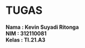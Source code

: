 # TUGAS 

**Nama : Kevin Suyadi Ritonga** <br/>
**NIM : 312110081** <br/>
**Kelas : TI.21.A3** <br/>
